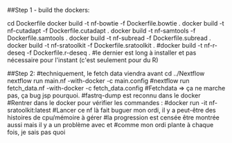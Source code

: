

##Step 1 - build the dockers:

cd Dockerfile
docker build -t nf-bowtie -f Dockerfile.bowtie .
docker build -t nf-cutadapt -f Dockerfile.cutadapt .
docker build -t nf-samtools -f Dockerfile.samtools .
docker build -t nf-subread -f Dockerfile.subread .
docker build -t nf-sratoolkit -f Dockerfile.sratoolkit .
#docker build -t nf-r-deseq -f Dockerfile.r-deseq .
#le dernier est long à installer et pas nécessaire pour l'instant (c'est seulement pour du R)

##Step 2:
#techniquement, le fetch data viendra avant
cd ../Nextflow
nextflow run main.nf -with-docker -c main.config
#nextflow run fetch_data.nf -with-docker -c fetch_data.config
#Fetchdata => ça ne marche pas, ça bug jsp pourquoi. 
#fastrq-dump est reconnu dans le docker 
#Rentrer dans le docker pour vérifier les commandes : 
#docker run -it nf-sratoolkit:latest
#Lancer ce nf là fait buguer mon ordi, il y a peut-être des histoires de cpu/mémoire à gérer
#la progression est censée être montrée aussi mais il y a un problème avec et 
#comme mon ordi plante à chaque fois, je sais pas quoi



